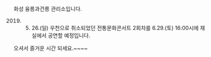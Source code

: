 화성 융릉과건릉 관리소입니다.

2019. 5. 26.(일) 우천으로 취소되었던 전통문화콘서트 2회차를 6.29.(토) 16:00시에 재실에서 공연할 예정입니다.

오셔서 즐거운 시간 되세요.~~~~